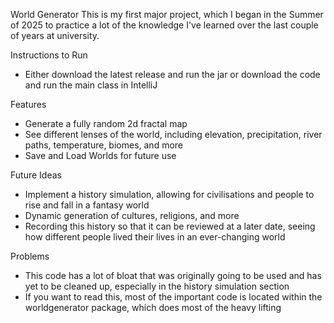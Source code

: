 World Generator
This is my first major project, which I began in the Summer of 2025 to practice a lot of the knowledge I've learned over the last couple of years at university. 

Instructions to Run
* Either download the latest release and run the jar or download the code and run the main class in IntelliJ

Features
* Generate a fully random 2d fractal map
* See different lenses of the world, including elevation, precipitation, river paths, temperature, biomes, and more
* Save and Load Worlds for future use

Future Ideas
* Implement a history simulation, allowing for civilisations and people to rise and fall in a fantasy world
* Dynamic generation of cultures, religions, and more
* Recording this history so that it can be reviewed at a later date, seeing how different people lived their lives in an ever-changing world

Problems
* This code has a lot of bloat that was originally going to be used and has yet to be cleaned up, especially in the history simulation section
* If you want to read this, most of the important code is located within the worldgenerator package, which does most of the heavy lifting

